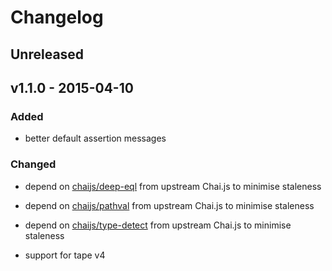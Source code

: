 # Changelog

## Unreleased

## v1.1.0 - 2015-04-10

### Added

- better default assertion messages

### Changed

- depend on [chaijs/deep-eql](https://github.com/chaijs/deep-eql) from upstream Chai.js to minimise staleness

- depend on [chaijs/pathval](https://github.com/chaijs/pathval) from upstream Chai.js to minimise staleness

- depend on [chaijs/type-detect](https://github.com/chaijs/type-detect) from upstream Chai.js to minimise staleness

- support for tape v4

